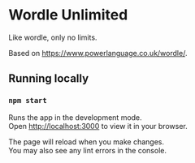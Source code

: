 # Wordle Unlimited

Like wordle, only no limits.

Based on https://www.powerlanguage.co.uk/wordle/.

## Running locally
### `npm start`

Runs the app in the development mode.\
Open [http://localhost:3000](http://localhost:3000) to view it in your browser.

The page will reload when you make changes.\
You may also see any lint errors in the console.